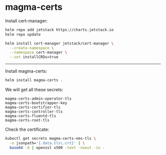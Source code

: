 # magma-certs

Install cert-manager:
```bash
helm repo add jetstack https://charts.jetstack.io
helm repo update

helm install cert-manager jetstack/cert-manager \
  --create-namespace \
  --namespace cert-manager \
  --set installCRDs=true
```
---

Install magma-certs:
```bash
helm install magma-certs .
```

We will get all these secrets:
```
magma-certs-admin-operator-tls
magma-certs-bootstrapper-key
magma-certs-certifier-tls
magma-certs-controller-tls
magma-certs-fluentd-tls
magma-certs-root-tls
```

Check the certificate:
```bash
kubectl get secrets magma-certs-nms-tls \
  -o jsonpath='{.data.tls\.crt}' | \
  base64 -d | openssl x509 -text -noout -in -
```

